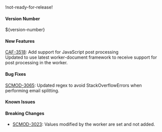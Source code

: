 !not-ready-for-release!

#### Version Number
${version-number}

#### New Features
[CAF-3518](https://jira.autonomy.com/browse/CAF-3518): Add support for JavaScript post processing  
  Updated to use latest worker-document framework to receive support for post processing in the worker.

#### Bug Fixes
[SCMOD-3065](https://jira.autonomy.com/browse/SCMOD-3065): Updated regex to avoid StackOverflowErrors when performing email splitting.

#### Known Issues

#### Breaking Changes
- [SCMOD-3023](https://jira.autonomy.com/browse/SCMOD-3023): Values modified by the worker are set and not added.
